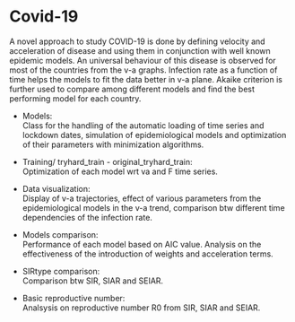 # Covid-19

A novel approach to study COVID-19 is done by defining velocity and acceleration of disease and using them in conjunction with well known epidemic models. An universal behaviour of this disease is observed for most of the countries from the v-a graphs. Infection rate as a function of time helps the models to fit the data better in v-a plane. Akaike criterion is further used to compare among different models and find the best performing model for each country.

- Models:<br>
Class for the handling of the automatic loading of time series and lockdown dates, simulation of epidemiological models and optimization of their parameters with minimization algorithms.

- Training/ tryhard_train - original_tryhard_train:<br>
Optimization of each model wrt va and F time series.

- Data visualization:<br>
Display of v-a trajectories, effect of various parameters from the epidemiological models in the v-a trend, comparison btw different time dependencies of the infection rate.

- Models comparison:<br>
Performance of each model based on AIC value. Analysis on the effectiveness of the introduction of weights and acceleration terms.

- SIRtype comparison:<br>
Comparison btw SIR, SIAR and SEIAR.

- Basic reproductive number:<br>
Analsysis on reproductive number R0 from SIR, SIAR and SEIAR.
